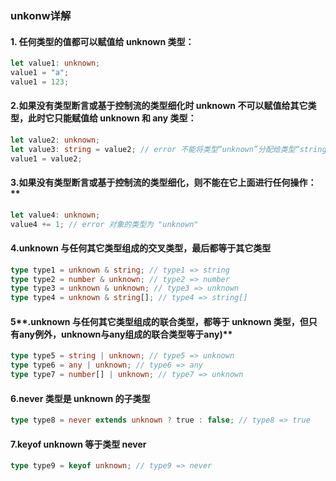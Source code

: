 ### unkonw详解

#### 1. 任何类型的值都可以赋值给 unknown 类型：

```typescript
let value1: unknown;
value1 = "a";
value1 = 123;
```

#### 2.如果没有类型断言或基于控制流的类型细化时 unknown 不可以赋值给其它类型，此时它只能赋值给 unknown 和 any 类型：

```typescript
let value2: unknown;
let value3: string = value2; // error 不能将类型“unknown”分配给类型“string”
value1 = value2;
```

#### 3.如果没有类型断言或基于控制流的类型细化，则不能在它上面进行任何操作：**

```typescript
let value4: unknown;
value4 += 1; // error 对象的类型为 "unknown"
```

#### 4.**unknown 与任何其它类型组成的交叉类型，最后都等于其它类型**

```typescript
type type1 = unknown & string; // type1 => string
type type2 = number & unknown; // type2 => number
type type3 = unknown & unknown; // type3 => unknown
type type4 = unknown & string[]; // type4 => string[]
```

#### 5**.unknown 与任何其它类型组成的联合类型，都等于 unknown 类型，但只有any例外，unknown与any组成的联合类型等于any)**

```typescript
type type5 = string | unknown; // type5 => unknown
type type6 = any | unknown; // type6 => any
type type7 = number[] | unknown; // type7 => unknown
```

#### 6.never **类型是** unknown 的子类型

```typescript
type type8 = never extends unknown ? true : false; // type8 => true
```

#### 7.keyof unknown 等于类型 never

```typescript
type type9 = keyof unknown; // type9 => never
```


